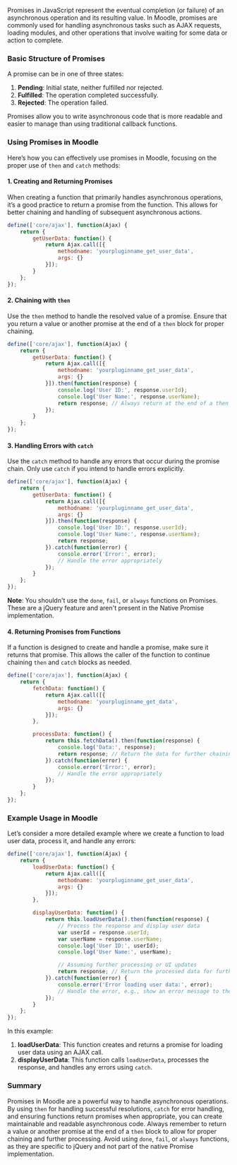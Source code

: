 Promises in JavaScript represent the eventual completion (or failure) of an asynchronous operation and its resulting value. In Moodle, promises are commonly used for handling asynchronous tasks such as AJAX requests, loading modules, and other operations that involve waiting for some data or action to complete.

### Basic Structure of Promises

A promise can be in one of three states:

1. **Pending**: Initial state, neither fulfilled nor rejected.
2. **Fulfilled**: The operation completed successfully.
3. **Rejected**: The operation failed.

Promises allow you to write asynchronous code that is more readable and easier to manage than using traditional callback functions.

### Using Promises in Moodle

Here’s how you can effectively use promises in Moodle, focusing on the proper use of `then` and `catch` methods:

#### 1. Creating and Returning Promises

When creating a function that primarily handles asynchronous operations, it’s a good practice to return a promise from the function. This allows for better chaining and handling of subsequent asynchronous actions.

```javascript
define(['core/ajax'], function(Ajax) {
    return {
        getUserData: function() {
            return Ajax.call([{
                methodname: 'yourpluginname_get_user_data',
                args: {}
            }]);
        }
    };
});
```

#### 2. Chaining with `then`

Use the `then` method to handle the resolved value of a promise. Ensure that you return a value or another promise at the end of a `then` block for proper chaining.

```javascript
define(['core/ajax'], function(Ajax) {
    return {
        getUserData: function() {
            return Ajax.call([{
                methodname: 'yourpluginname_get_user_data',
                args: {}
            }]).then(function(response) {
                console.log('User ID:', response.userId);
                console.log('User Name:', response.userName);
                return response; // Always return at the end of a then block
            });
        }
    };
});
```

#### 3. Handling Errors with `catch`

Use the `catch` method to handle any errors that occur during the promise chain. Only use `catch` if you intend to handle errors explicitly.

```javascript
define(['core/ajax'], function(Ajax) {
    return {
        getUserData: function() {
            return Ajax.call([{
                methodname: 'yourpluginname_get_user_data',
                args: {}
            }]).then(function(response) {
                console.log('User ID:', response.userId);
                console.log('User Name:', response.userName);
                return response;
            }).catch(function(error) {
                console.error('Error:', error);
                // Handle the error appropriately
            });
        }
    };
});
```

**Note**: You shouldn't use the `done`, `fail`, or `always` functions on Promises. These are a jQuery feature and aren't present in the Native Promise implementation.

#### 4. Returning Promises from Functions

If a function is designed to create and handle a promise, make sure it returns that promise. This allows the caller of the function to continue chaining `then` and `catch` blocks as needed.

```javascript
define(['core/ajax'], function(Ajax) {
    return {
        fetchData: function() {
            return Ajax.call([{
                methodname: 'yourpluginname_get_data',
                args: {}
            }]);
        },

        processData: function() {
            return this.fetchData().then(function(response) {
                console.log('Data:', response);
                return response; // Return the data for further chaining
            }).catch(function(error) {
                console.error('Error:', error);
                // Handle the error appropriately
            });
        }
    };
});
```

### Example Usage in Moodle

Let’s consider a more detailed example where we create a function to load user data, process it, and handle any errors:

```javascript
define(['core/ajax'], function(Ajax) {
    return {
        loadUserData: function() {
            return Ajax.call([{
                methodname: 'yourpluginname_get_user_data',
                args: {}
            }]);
        },

        displayUserData: function() {
            return this.loadUserData().then(function(response) {
                // Process the response and display user data
                var userId = response.userId;
                var userName = response.userName;
                console.log('User ID:', userId);
                console.log('User Name:', userName);

                // Assuming further processing or UI updates
                return response; // Return the processed data for further chaining
            }).catch(function(error) {
                console.error('Error loading user data:', error);
                // Handle the error, e.g., show an error message to the user
            });
        }
    };
});
```

In this example:

1. **loadUserData**: This function creates and returns a promise for loading user data using an AJAX call.
2. **displayUserData**: This function calls `loadUserData`, processes the response, and handles any errors using `catch`.

### Summary

Promises in Moodle are a powerful way to handle asynchronous operations. By using `then` for handling successful resolutions, `catch` for error handling, and ensuring functions return promises when appropriate, you can create maintainable and readable asynchronous code. Always remember to return a value or another promise at the end of a `then` block to allow for proper chaining and further processing. Avoid using `done`, `fail`, or `always` functions, as they are specific to jQuery and not part of the native Promise implementation.